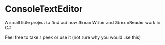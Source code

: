 # ConsoleTextEditor
 A small little project to find out how StreamWriter and StreamReader work in C#
 
 Feel free to take a peek or use it (not sure why you would use this)
